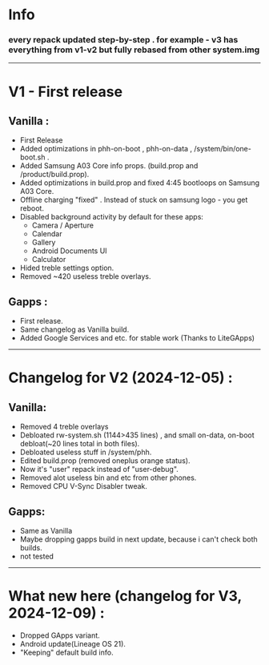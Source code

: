 # Info
### every repack updated step-by-step . for example - v3 has everything from v1-v2 but fully rebased from other system.img
---
# V1 - First release
## Vanilla :
- First Release
- Added optimizations in phh-on-boot , phh-on-data , /system/bin/one-boot.sh .
- Added Samsung A03 Core info props. (build.prop and /product/build.prop).
- Added optimizations in build.prop and fixed 4:45 bootloops on Samsung A03 Core.
- Offline charging "fixed" . Instead of stuck on samsung logo - you get reboot.
- Disabled background activity by default for these apps:
   - Camera / Aperture
   - Calendar
   - Gallery
   - Android Documents UI
   - Calculator
- Hided treble settings option.
- Removed ~420 useless treble overlays.
## Gapps :
- First release.
- Same changelog as Vanilla build.
- Added Google Services and etc. for stable work (Thanks to LiteGApps)
---
# Changelog for V2 (2024-12-05) :
## Vanilla:
- Removed 4 treble overlays
- Debloated rw-system.sh (1144>435 lines) , and small on-data, on-boot debloat(~20  lines total in both files).
- Debloated useless stuff in /system/phh.
- Edited build.prop (removed oneplus orange status).
- Now it's "user" repack instead of "user-debug".
- Removed alot useless bin and etc from other phones.
- Removed CPU V-Sync Disabler tweak.
## Gapps:
- Same as Vanilla
- Maybe dropping gapps build in next update, because i can't check both builds.
- not tested
---
# What new here (changelog for V3, 2024-12-09) :
- Dropped GApps variant.
- Android update(Lineage OS 21).
- "Keeping" default build info.
